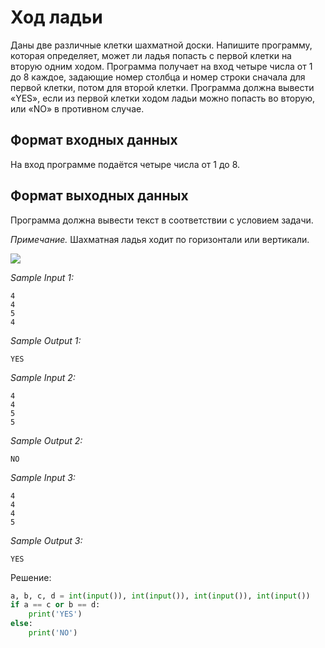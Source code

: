 # Ход ладьи

Даны две различные клетки шахматной доски. Напишите программу, которая определяет, может ли ладья попасть с первой клетки на вторую одним ходом. Программа получает на вход четыре числа от 1 до 8 каждое, задающие номер столбца и номер строки сначала для первой клетки, потом для второй клетки. Программа должна вывести «YES», если из первой клетки ходом ладьи можно попасть во вторую, или «NO» в противном случае.

## Формат входных данных
На вход программе подаётся четыре числа от 1 до 8.

## Формат выходных данных
Программа должна вывести текст в соответствии с условием задачи.

*Примечание.* Шахматная ладья ходит по горизонтали или вертикали.

![](https://ucarecdn.com/c13b2aac-577c-45a5-b29e-7136842cb955/)

*Sample Input 1:*
```
4
4
5
4
```

*Sample Output 1:*
```
YES
```

*Sample Input 2:*
```
4
4
5
5
```

*Sample Output 2:*
```
NO
```

*Sample Input 3:*
```
4
4
4
5
```

*Sample Output 3:*
```
YES
```

Решение:
```python
a, b, c, d = int(input()), int(input()), int(input()), int(input())
if a == c or b == d:
    print('YES')
else:
    print('NO')
```
